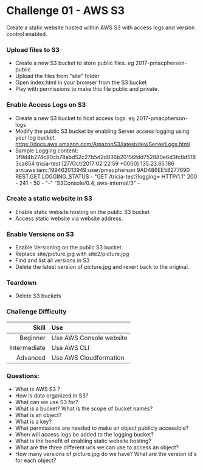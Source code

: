 Challenge 01 - AWS S3
==================

Create a static website hosted within AWS S3 with access logs and version control enabled.


### Upload files to S3
* Create a new S3 bucket to store public files. eg 2017-pmacpherson-public
* Upload the files from "site" folder
* Open index.html in your browser from the S3 bucket
* Play with permissions to make this file public and private.


### Enable Access Logs on S3
* Create a new S3 bucket to host access logs.  eg 2017-pmacpherson-logs
* Modify the public S3 bucket by enabling Server access logging using your log bucket.  
https://docs.aws.amazon.com/AmazonS3/latest/dev/ServerLogs.html
* Sample Logging content:
3f9d4b274c80cb78abd52c27b5d2d836b20156fdd752880e6d3fc8d5183ca854 tricia-test [27/Oct/2017:02:22:59 +0000] 135.23.65.186 arn:aws:iam::199462013949:user/pmacpherson 9AD486EE58277690 REST.GET.LOGGING_STATUS - "GET /tricia-test?logging= HTTP/1.1" 200 - 241 - 50 - "-" "S3Console/0.4, aws-internal/3" -


### Create a static website in S3
* Enable static website hosting on the public S3 bucket
* Access static website via website address.


### Enable Versions on S3
* Enable Versioning on the public S3 bucket.
* Replace site/picture.jpg with site2/picture.jpg
* Find and list all versions in S3
* Delete the latest version of picture.jpg and revert back to the original.



### Teardown
* Delete S3 buckets


### Challenge Difficulty 
Skill | Use
---:|:---
Beginner | Use AWS Console website
Intermediate | Use AWS CLI
Advanced | Use AWS Cloudformation


### Questions:

* What is AWS S3 ?
* How is data organized in S3?
* What can we use S3 for?
* What is a bucket?  What is the scope of bucket names?
* What is an object?
* What is a key?
* What permissions are needed to make an object publicly accessible?
* When will access logs be added to the logging bucket?
* What is the benefit of enabling static website hosting?
* What are the three different urls we can use to access an object?
* How many versions of picture.jpg do we have?  What are the version id's for each object?



